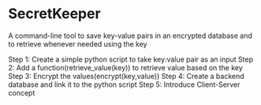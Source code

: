 # SecretKeeper
A command-line tool to save key-value pairs in an encrypted database and to retrieve whenever needed using the key

Step 1: Create a simple python script to take key:value pair as an input
Step 2: Add a function(retrieve_value(key))  to retrieve value based on the key
Step 3: Encrypt the values(encrypt(key,value)) 
Step 4: Create a backend database and link it to the python script
Step 5: Introduce Client-Server concept 
